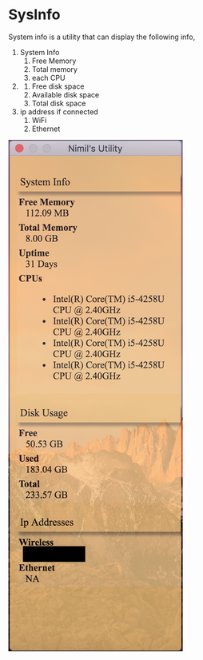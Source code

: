 # SysInfo
System info is a utility that can display the following info,
1. System Info
    1. Free Memory
    1. Total memory
    1. each CPU
1.    
    1. Free disk space
    1. Available disk space
    1. Total disk space
1. ip address if connected 
    1. WiFi 
    1. Ethernet

![App](https://github.com/nimilp/SysInfo/blob/develop/image.png)

